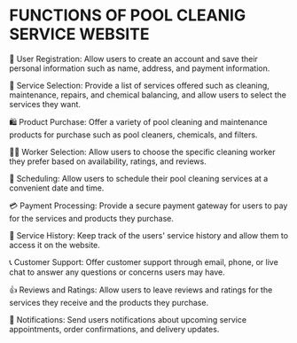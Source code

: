 # FUNCTIONS OF POOL CLEANIG SERVICE WEBSITE

👥 User Registration: Allow users to create an account and save their personal information such as name, address, and payment information.

🧹 Service Selection: Provide a list of services offered such as cleaning, maintenance, repairs, and chemical balancing, and allow users to select the services they want.

🛍️ Product Purchase: Offer a variety of pool cleaning and maintenance products for purchase such as pool cleaners, chemicals, and filters.

👨‍🔧 Worker Selection: Allow users to choose the specific cleaning worker they prefer based on availability, ratings, and reviews.

📅 Scheduling: Allow users to schedule their pool cleaning services at a convenient date and time.

💳 Payment Processing: Provide a secure payment gateway for users to pay for the services and products they purchase.

📜 Service History: Keep track of the users' service history and allow them to access it on the website.

📞 Customer Support: Offer customer support through email, phone, or live chat to answer any questions or concerns users may have.

👍 Reviews and Ratings: Allow users to leave reviews and ratings for the services they receive and the products they purchase.

🔔 Notifications: Send users notifications about upcoming service appointments, order confirmations, and delivery updates.

